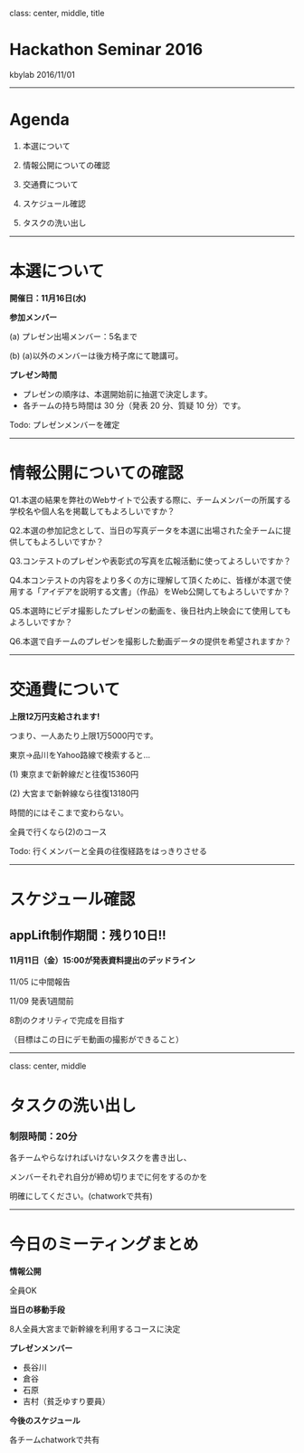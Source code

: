 class: center, middle, title

# Hackathon Seminar 2016

kbylab 2016/11/01

---

# Agenda

1. 本選について

2. 情報公開についての確認

3. 交通費について

4. スケジュール確認

5. タスクの洗い出し

---

# 本選について


**開催日：11月16日(水)**

**参加メンバー**

(a) プレゼン出場メンバー：5名まで

(b) (a)以外のメンバーは後方椅子席にて聴講可。

**プレゼン時間**

+ プレゼンの順序は、本選開始前に抽選で決定します。
+ 各チームの持ち時間は 30 分（発表 20 分、質疑 10 分）です。

Todo: プレゼンメンバーを確定

---

# 情報公開についての確認

Q1.本選の結果を弊社のWebサイトで公表する際に、チームメンバーの所属する学校名や個人名を掲載してもよろしいですか？

Q2.本選の参加記念として、当日の写真データを本選に出場された全チームに提供してもよろしいですか？

Q3.コンテストのプレゼンや表彰式の写真を広報活動に使ってよろしいですか？

Q4.本コンテストの内容をより多くの方に理解して頂くために、皆様が本選で使用する「アイデアを説明する文書」（作品）をWeb公開してもよろしいですか？

Q5.本選時にビデオ撮影したプレゼンの動画を、後日社内上映会にて使用してもよろしいですか？

Q6.本選で自チームのプレゼンを撮影した動画データの提供を希望されますか？

---

# 交通費について

**上限12万円支給されます!**

つまり、一人あたり上限1万5000円です。

東京→品川をYahoo路線で検索すると...

(1) 東京まで新幹線だと往復15360円

(2) 大宮まで新幹線なら往復13180円

時間的にはそこまで変わらない。

全員で行くなら(2)のコース

Todo: 行くメンバーと全員の往復経路をはっきりさせる


---

# スケジュール確認

## appLift制作期間：残り10日!!

#### 11月11日（金）15:00が発表資料提出のデッドライン

11/05 に中間報告

11/09 発表1週間前

8割のクオリティで完成を目指す

（目標はこの日にデモ動画の撮影ができること）


---

class: center, middle

# タスクの洗い出し

### 制限時間：20分

各チームやらなければいけないタスクを書き出し、

メンバーそれぞれ自分が締め切りまでに何をするのかを

明確にしてください。(chatworkで共有)


---

# 今日のミーティングまとめ

**情報公開**

全員OK

**当日の移動手段**

8人全員大宮まで新幹線を利用するコースに決定

**プレゼンメンバー**

+ 長谷川
+ 倉谷
+ 石原
+ 吉村（貧乏ゆすり要員）

**今後のスケジュール**

各チームchatworkで共有
